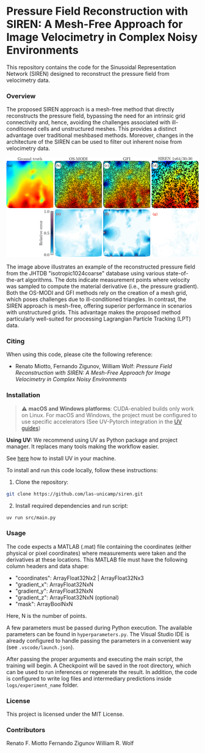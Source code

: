 # **Pressure Field Reconstruction with SIREN: A Mesh-Free Approach for Image Velocimetry in Complex Noisy Environments**

This repository contains the code for the Sinusoidal Representation Network (SIREN) designed to reconstruct the pressure field from velocimetry data.


### **Overview**

The proposed SIREN approach is a mesh-free method that directly reconstructs the pressure field, bypassing the need for an intrinsic grid connectivity and, hence, avoiding the challenges associated with ill-conditioned cells and unstructured meshes. This provides a distinct advantage over traditional meshbased methods. Moreover, changes in the architecture of the SIREN can be used to filter out inherent noise from velocimetry data. 

<img alt="result example" src="https://github.com/las-unicamp/siren/blob/main/.github/example.png"/>

The image above illustrates an example of the reconstructed pressure field from the JHTDB "isotropic1024coarse" database using various state-of-the-art algorithms. The dots indicate measurement points where velocity was sampled to compute the material derivative (i.e., the pressure gradient). Both the OS-MODI and GFI methods rely on the creation of a mesh grid, which poses challenges due to ill-conditioned triangles. In contrast, the SIREN approach is mesh-free, offering superior performance in scenarios with unstructured grids. This advantage makes the proposed method particularly well-suited for processing Lagrangian Particle Tracking (LPT) data.

### **Citing**
When using this code, please cite the following reference:
- Renato Miotto, Fernando Zigunov, William Wolf: _Pressure Field Reconstruction with SIREN: A Mesh-Free Approach for Image Velocimetry in Complex Noisy Environments_

### **Installation**

> :warning: **macOS and Windows platforms**: CUDA-enabled builds only work on Linux.
> For macOS and Windows, the project must be configured to use specific accelerators (See UV-Pytorch integration in the [UV guides](https://docs.astral.sh/uv/guides/integration/pytorch/#using-a-pytorch-index))

**Using UV:**
We recommend using UV as Python package and project manager. It replaces many tools making the workflow easier.

See [here](https://docs.astral.sh/uv/getting-started/installation/) how to install UV in your machine.

To install and run this code locally, follow these instructions:
1. Clone the repository:
```bash
git clone https://github.com/las-unicamp/siren.git
```
2. Install required dependencies and run script:
```bash
uv run src/main.py
```

### **Usage**

The code expects a MATLAB (.mat) file containing the coordinates (either physical or pixel coordinates) where measurements were taken and the derivatives at these locations. 
This MATLAB file must have the following column headers and data shape:

- "coordinates": ArrayFloat32Nx2 | ArrayFloat32Nx3
- "gradient_x": ArrayFloat32NxN
- "gradient_y": ArrayFloat32NxN
- "gradient_z": ArrayFloat32NxN (optional)
- "mask": ArrayBoolNxN

Here, N is the number of points.

A few parameters must be passed during Python execution. The available parameters can be found in `hyperparameters.py`.
The Visual Studio IDE is already configured to handle passing the parameters in a convenient way (see `.vscode/launch.json`).

After passing the proper arguments and executing the main script, the training will begin.
A Checkpoint will be saved in the root directory, which can be used to run inferences or regenerate the result.
In addition, the code is configured to write log files and intermediary predictions inside `logs/experiment_name` folder.

### **License**

This project is licensed under the MIT License.


### **Contributors**

Renato F. Miotto
Fernando Zigunov
William R. Wolf
